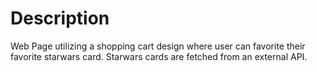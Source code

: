 # Description
Web Page utilizing a shopping cart design where user can favorite their favorite starwars card.
Starwars cards are fetched from an external API.







